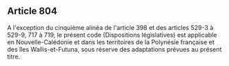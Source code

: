 Article 804
----
A l'exception du cinquième alinéa de l'article 398 et des articles 529-3 à
529-9, 717 à 719, le présent code (Dispositions législatives) est applicable en
Nouvelle-Calédonie et dans les territoires de la Polynésie française et des îles
Wallis-et-Futuna, sous réserve des adaptations prévues au présent titre.

